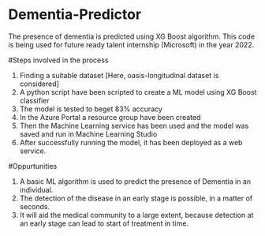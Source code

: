 # Dementia-Predictor
The presence of dementia is predicted using XG Boost algorithm. This code is being used for future ready talent internship (Microsoft) in the year 2022. 

#Steps involved in the process
1. Finding a suitable dataset [Here, oasis-longitudinal dataset is considered]
2. A python script have been scripted to create a ML model using XG Boost classifier
3. The model is tested to beget 83% accuracy
4. In the Azure Portal a resource group have been created 
5. Then the Machine Learning service has been used and the model was saved and run in Machine Learning Studio
6. After successfully running the model, it has been deployed as a web service. 

#Oppurtunities
1. A basic ML algorithm is used to predict the presence of Dementia in an individual.
2. The detection of the disease in an early stage is possible, in a matter of seconds.
3. It will aid the medical community to a large extent, because detection at an early stage can lead to start of treatment in time. 
